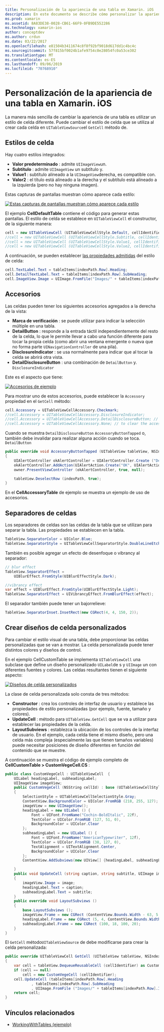 ```yaml
---
title: Personalización de la apariencia de una tabla en Xamarin. iOS
description: En este documento se describe cómo personalizar la apariencia de una tabla en Xamarin. iOS. Describe los estilos de celda, los accesorios, los separadores de celdas y los diseños de celda personalizados.
ms.prod: xamarin
ms.assetid: 8A83DE38-0028-CB61-66F9-0FB9DE552286
ms.technology: xamarin-ios
author: conceptdev
ms.author: crdun
ms.date: 03/22/2017
ms.openlocfilehash: e81504b3411674c8f8f92bf9018d617dd1c4bc4c
ms.sourcegitcommit: 57f815bf0024b1afe9754c0e28054fc0a53ce302
ms.translationtype: MT
ms.contentlocale: es-ES
ms.lasthandoff: 09/06/2019
ms.locfileid: "70768910"
---
```

# <a name="customizing-a-tables-appearance-in-xamarinios"></a>Personalización de la apariencia de una tabla en Xamarin. iOS

La manera más sencilla de cambiar la apariencia de una tabla es utilizar un estilo de celda diferente. Puede cambiar el estilo de celda que se utiliza al crear cada celda en `UITableViewSource`el `GetCell` método de.

## <a name="cell-styles"></a>Estilos de celda

Hay cuatro estilos integrados:

- **Valor predeterminado** : admite `UIImageView`un.
- **Subtítulo** : admite `UIImageView` un subtítulo y.
- **Value1** : subtítulo alineado a la `UIImageView`derecha, es compatible con.
- **Valor2** : el título está alineado a la derecha y el subtítulo está alineado a la izquierda (pero no hay ninguna imagen).

Estas capturas de pantallas muestran cómo aparece cada estilo:

 [![](customizing-table-appearance-images/image7.png "Estas capturas de pantallas muestran cómo aparece cada estilo")](customizing-table-appearance-images/image7.png#lightbox)

El ejemplo **CellDefaultTable** contiene el código para generar estas pantallas. El estilo de celda se establece en `UITableViewCell` el constructor, de la siguiente manera:

```csharp
cell = new UITableViewCell (UITableViewCellStyle.Default, cellIdentifier);
//cell = new UITableViewCell (UITableViewCellStyle.Subtitle, cellIdentifier);
//cell = new UITableViewCell (UITableViewCellStyle.Value1, cellIdentifier);
//cell = new UITableViewCell (UITableViewCellStyle.Value2, cellIdentifier);
```

A continuación, se pueden establecer [las propiedades admitidas](xref:UIKit.UITableViewCell) del estilo de celda:

```csharp
cell.TextLabel.Text = tableItems[indexPath.Row].Heading;
cell.DetailTextLabel.Text = tableItems[indexPath.Row].SubHeading;
cell.ImageView.Image = UIImage.FromFile("Images/" + tableItems[indexPath.Row].ImageName); // don't use for Value2
```

## <a name="accessories"></a>Accesorios

Las celdas pueden tener los siguientes accesorios agregados a la derecha de la vista:

- **Marca de verificación** : se puede utilizar para indicar la selección múltiple en una tabla.
- **DetailButton** : responde a la entrada táctil independientemente del resto de la celda, lo que le permite llevar a cabo una función diferente para tocar la propia celda (como abrir una ventana emergente o nueva que no forma parte `UINavigationController` de una pila).
- **DisclosureIndicator** : se usa normalmente para indicar que al tocar la celda se abrirá otra vista.
- **DetailDisclosureButton** : una combinación de `DetailButton` y. `DisclosureIndicator`

Este es el aspecto que tiene:

 [![](customizing-table-appearance-images/image8.png "Accesorios de ejemplo")](customizing-table-appearance-images/image8.png#lightbox)

Para mostrar uno de estos accesorios, puede establecer la `Accessory` propiedad en el `GetCell` método:

```csharp
cell.Accessory = UITableViewCellAccessory.Checkmark;
//cell.Accessory = UITableViewCellAccessory.DisclosureIndicator;
//cell.Accessory = UITableViewCellAccessory.DetailDisclosureButton; // implement AccessoryButtonTapped
//cell.Accessory = UITableViewCellAccessory.None; // to clear the accessory
```

Cuando se muestra `DetailDisclosureButton` `AccessoryButtonTapped` o, también debe invalidar para realizar alguna acción cuando se toca. `DetailButton`

```csharp
public override void AccessoryButtonTapped (UITableView tableView, NSIndexPath indexPath)
{
    UIAlertController okAlertController = UIAlertController.Create ("DetailDisclosureButton Touched", tableItems[indexPath.Row].Heading, UIAlertControllerStyle.Alert);
    okAlertController.AddAction(UIAlertAction.Create("OK", UIAlertActionStyle.Default, null));
    owner.PresentViewController (okAlertController, true, null);

    tableView.DeselectRow (indexPath, true);
}
```

En el **CellAccessoryTable** de ejemplo se muestra un ejemplo de uso de accesorios.

## <a name="cell-separators"></a>Separadores de celdas

Los separadores de celdas son las celdas de la tabla que se utilizan para separar la tabla. Las propiedades se establecen en la tabla.

```csharp
TableView.SeparatorColor = UIColor.Blue;
TableView.SeparatorStyle = UITableViewCellSeparatorStyle.DoubleLineEtched;
```

También es posible agregar un efecto de desenfoque o vibrancy al separador:

```csharp
// blur effect
TableView.SeparatorEffect =
    UIBlurEffect.FromStyle(UIBlurEffectStyle.Dark);

//vibrancy effect
var effect = UIBlurEffect.FromStyle(UIBlurEffectStyle.Light);
TableView.SeparatorEffect = UIVibrancyEffect.FromBlurEffect(effect);
```

El separador también puede tener un bajorrelieve:

```csharp
TableView.SeparatorInset.InsetRect(new CGRect(4, 4, 150, 2));
```

## <a name="creating-custom-cell-layouts"></a>Crear diseños de celda personalizados

Para cambiar el estilo visual de una tabla, debe proporcionar las celdas personalizadas que se van a mostrar. La celda personalizada puede tener distintos colores y diseños de control.

En el ejemplo CellCustomTable se implementa `UITableViewCell` una subclase que define un diseño personalizado `UILabel`de s y `UIImage` un con diferentes fuentes y colores. Las celdas resultantes tienen el siguiente aspecto:

 [![](customizing-table-appearance-images/image9.png "Diseños de celda personalizados")](customizing-table-appearance-images/image9.png#lightbox)

La clase de celda personalizada solo consta de tres métodos:

- **Constructor** : crea los controles de interfaz de usuario y establece las propiedades de estilo personalizadas (por ejemplo, fuente, tamaño y colores).
- **UpdateCell** : método para `UITableView.GetCell` que se va a utilizar para establecer las propiedades de la celda.
- **LayoutSubviews** : establezca la ubicación de los controles de la interfaz de usuario. En el ejemplo, cada celda tiene el mismo diseño, pero una celda más compleja (especialmente las que tienen tamaños variables) puede necesitar posiciones de diseño diferentes en función del contenido que se muestre.

A continuación se muestra el código de ejemplo completo de **CellCustomTable > CustomVegeCell.CS** :

```csharp
public class CustomVegeCell : UITableViewCell  {
    UILabel headingLabel, subheadingLabel;
    UIImageView imageView;
    public CustomVegeCell (NSString cellId) : base (UITableViewCellStyle.Default, cellId)
    {
        SelectionStyle = UITableViewCellSelectionStyle.Gray;
        ContentView.BackgroundColor = UIColor.FromRGB (218, 255, 127);
        imageView = new UIImageView();
        headingLabel = new UILabel () {
            Font = UIFont.FromName("Cochin-BoldItalic", 22f),
            TextColor = UIColor.FromRGB (127, 51, 0),
            BackgroundColor = UIColor.Clear
        };
        subheadingLabel = new UILabel () {
            Font = UIFont.FromName("AmericanTypewriter", 12f),
            TextColor = UIColor.FromRGB (38, 127, 0),
            TextAlignment = UITextAlignment.Center,
            BackgroundColor = UIColor.Clear
        };
        ContentView.AddSubviews(new UIView[] {headingLabel, subheadingLabel, imageView});

    }
    public void UpdateCell (string caption, string subtitle, UIImage image)
    {
        imageView.Image = image;
        headingLabel.Text = caption;
        subheadingLabel.Text = subtitle;
    }
    public override void LayoutSubviews ()
    {
        base.LayoutSubviews ();
        imageView.Frame = new CGRect (ContentView.Bounds.Width - 63, 5, 33, 33);
        headingLabel.Frame = new CGRect (5, 4, ContentView.Bounds.Width - 63, 25);
        subheadingLabel.Frame = new CGRect (100, 18, 100, 20);
    }
}
```

El `GetCell` método`UITableViewSource` de debe modificarse para crear la celda personalizada:

```csharp
public override UITableViewCell GetCell (UITableView tableView, NSIndexPath indexPath)
{
    var cell = tableView.DequeueReusableCell (cellIdentifier) as CustomVegeCell;
    if (cell == null)
        cell = new CustomVegeCell (cellIdentifier);
    cell.UpdateCell (tableItems[indexPath.Row].Heading
            , tableItems[indexPath.Row].SubHeading
            , UIImage.FromFile ("Images/" + tableItems[indexPath.Row].ImageName) );
    return cell;
}
```

## <a name="related-links"></a>Vínculos relacionados

- [WorkingWithTables (ejemplo)](https://docs.microsoft.com/samples/xamarin/ios-samples/workingwithtables)
